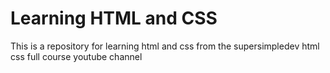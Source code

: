 # Learning HTML and CSS
This is a repository for learning html and css from the supersimpledev html css full course youtube channel